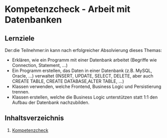 # Kompetenzcheck - Arbeit mit Datenbanken

## Lernziele
Der:die Teilnehmer:in kann nach erfolgreicher Absolvierung dieses Themas:
- Erklären, wie ein Programm mit einer Datenbank arbeitet (Begriffe wie Connection, Statement, ...)
- Ein Programm erstellen, das Daten in einer Datenbank (z.B. MySQL, Oracle, ...) verwaltet (INSERT, UPDATE, SELECT, DELETE, aber auch CREATE TABLE, CREATE DATABASE,ALTER TABLE, ...)
- Klassen verwenden, welche Frontend, Business Logic und Persistierung trennen.
- Klassen erstellen, welche die Business Logic unterstützen statt 1:1 den Aufbau der Datenbank nachzubilden.


## Inhaltsverzeichnis

1. [Kompetenzcheck](01-kompetenzcheck.md)
